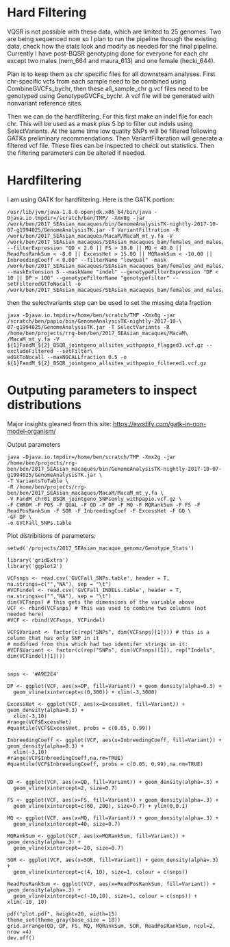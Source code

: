 # Hard Filtering

VQSR is not possible with these data, which are limited to 25 genomes.  Two are being sequenced now so I plan to run the pipeline through the existing data, check how the stats look and modify as needed for the final pipeline.  Currently I have post-BQSR genotyping done for everyone for each chr except two males (nem_664 and maura_613) and one female (hecki_644).

Plan is to keep them as chr specific files for all downsteam analyses.  First chr-specific vcfs from each sample need to be combined using CombineGVCFs_bychr, then these all_sample_chr g.vcf files need to be genotyped using GenotypeGVCFs_bychr. A vcf file will be generated with nonvariant reference sites.

Then we can do the hardfiltering.  For this first make an indel file for each chr.  This will be used as a mask plus 5 bp to filter out indels using SelectVariants.  At the same time low quality SNPs will be filtered following GATKs preliminary recommendations.  Then VariantFilteration will generate a filtered vcf file. These files can be inspected to check out statistics.  Then the filtering parameters can be altered if needed.

# Hardfiltering

I am using GATK for hardfiltering.  Here is the GATK portion:
```
/usr/lib/jvm/java-1.8.0-openjdk.x86_64/bin/java -Djava.io.tmpdir=/scratch/ben/TMP/ -Xmx8g -jar /work/ben/2017_SEAsian_macaques/bin/GenomeAnalysisTK-nightly-2017-10-07-g1994025/GenomeAnalysisTK.jar -T VariantFiltration -R /work/ben/2017_SEAsian_macaques/MacaM/MacaM_mt_y.fa -V /work/ben/2017_SEAsian_macaques/SEAsian_macaques_bam/females_and_males/FandM_chr05_BSQR_jointgeno_allsites_withpapio.vcf.gz --filterExpression "QD < 2.0 || FS > 30.0 || MQ < 40.0 || ReadPosRankSum < -8.0 || ExcessHet > 15.00 || MQRankSum < -10.00 || InbreedingCoeff < 0.00" --filterName "lowqual" -mask /work/ben/2017_SEAsian_macaques/SEAsian_macaques_bam/females_and_males/FandM_chr05_BSQR_jointgeno_allsites_indels_withpapio.vcf.gz --maskExtension 5 --maskName "indel" --genotypeFilterExpression "DP < 10 || DP > 100" --genotypeFilterName "genotypefilter" --setFilteredGtToNocall -o /work/ben/2017_SEAsian_macaques/SEAsian_macaques_bam/females_and_males/FandM_chr05_BSQR_jointgeno_allsites_withpapio_flagged3.vcf.gz
```
then the selectvariants step can be used to set the missing data fraction
```
java -Djava.io.tmpdir=/home/ben/scratch/TMP -Xmx8g -jar /scratch/ben/papio/bin/GenomeAnalysisTK-nightly-2017-10-\
07-g1994025/GenomeAnalysisTK.jar -T SelectVariants -R /home/ben/projects/rrg-ben/ben/2017_SEAsian_macaques/MacaM\
/MacaM_mt_y.fa -V ${1}FandM_${2}_BSQR_jointgeno_allsites_withpapio_flagged3.vcf.gz --excludeFiltered --setFilter\
edGtToNocall --maxNOCALLfraction 0.5 -o ${1}FandM_${2}_BSQR_jointgeno_allsites_withpapio_filtered1.vcf.gz
```

# Outputing parameters to inspect distributions

Major insights gleaned from this site: https://evodify.com/gatk-in-non-model-organism/

Output parameters
```
java -Djava.io.tmpdir=/home/ben/scratch/TMP -Xmx2g -jar /home/ben/projects/rrg-ben/ben/2017_SEAsian_macaques/bin/GenomeAnalysisTK-nightly-2017-10-07-g1994025/GenomeAnalysisTK.jar \
-T VariantsToTable \
-R /home/ben/projects/rrg-ben/ben/2017_SEAsian_macaques/MacaM/MacaM_mt_y.fa \
-V FandM_chr01_BSQR_jointgeno_SNPsonly_withpapio.vcf.gz \
-F CHROM -F POS -F QUAL -F QD -F DP -F MQ -F MQRankSum -F FS -F ReadPosRankSum -F SOR -F InbreedingCoef -F ExcessHet -F GQ \
-GF DP \
-o GVCFall_SNPs.table
```


Plot distribitions of parameters:
```
setwd('/projects/2017_SEAsian_macaque_genomz/Genotype_Stats')

library('gridExtra')
library('ggplot2')

VCFsnps <- read.csv('GVCFall_SNPs.table', header = T, na.strings=c("","NA"), sep = "\t") 
#VCFindel <- read.csv('GVCFall_INDELs.table', header = T, na.strings=c("","NA"), sep = "\t")
dim(VCFsnps) # this gets the dimensions of the variable above
VCF <- rbind(VCFsnps) # This was used to combine two columns (not needed here)
#VCF <- rbind(VCFsnps, VCFindel)

VCF$Variant <- factor(c(rep("SNPs", dim(VCFsnps)[1]))) # this is a column that has only SNP in it
# modified from this which had two identifer strings in it:
#VCF$Variant <- factor(c(rep("SNPs", dim(VCFsnps)[1]), rep("Indels", dim(VCFindel)[1])))


snps <- '#A9E2E4'

DP <- ggplot(VCF, aes(x=DP, fill=Variant)) + geom_density(alpha=0.3) + 
  geom_vline(xintercept=c(0,300)) + xlim(-3,3000)

ExcessHet <- ggplot(VCF, aes(x=ExcessHet, fill=Variant)) + geom_density(alpha=0.3) + 
  xlim(-3,10)
#range(VCF$ExcessHet)
#quantile(VCF$ExcessHet, probs = c(0.05, 0.99))

InbreedingCoeff <- ggplot(VCF, aes(x=InbreedingCoeff, fill=Variant)) + geom_density(alpha=0.3) + 
  xlim(-3,10)
#range(VCF$InbreedingCoeff,na.rm=TRUE)
#quantile(VCF$InbreedingCoeff, probs = c(0.05, 0.99),na.rm=TRUE)


QD <- ggplot(VCF, aes(x=QD, fill=Variant)) + geom_density(alpha=.3) +
  geom_vline(xintercept=2, size=0.7)

FS <- ggplot(VCF, aes(x=FS, fill=Variant)) + geom_density(alpha=.3) +
  geom_vline(xintercept=c(60, 200), size=0.7) + ylim(0,0.1)

MQ <- ggplot(VCF, aes(x=MQ, fill=Variant)) + geom_density(alpha=.3) +
  geom_vline(xintercept=40, size=0.7)

MQRankSum <- ggplot(VCF, aes(x=MQRankSum, fill=Variant)) + geom_density(alpha=.3) +
  geom_vline(xintercept=-20, size=0.7)

SOR <- ggplot(VCF, aes(x=SOR, fill=Variant)) + geom_density(alpha=.3) +
  geom_vline(xintercept=c(4, 10), size=1, colour = c(snps))

ReadPosRankSum <- ggplot(VCF, aes(x=ReadPosRankSum, fill=Variant)) + geom_density(alpha=.3) +
  geom_vline(xintercept=c(-10,10), size=1, colour = c(snps)) + xlim(-10, 10)

pdf("plot.pdf", height=20, width=15)
theme_set(theme_gray(base_size = 18))
grid.arrange(QD, DP, FS, MQ, MQRankSum, SOR, ReadPosRankSum, ncol=2, nrow =4)
dev.off()
```
